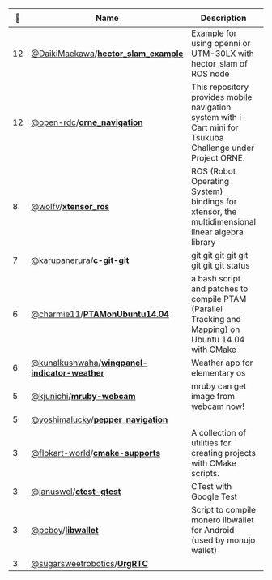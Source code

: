 |:star2: | Name | Description | 🌍|
|---|---|---|---|
|12|[@DaikiMaekawa](https://github.com/DaikiMaekawa)/[**hector_slam_example**](https://github.com/DaikiMaekawa/hector_slam_example)|Example for using openni or UTM-30LX with hector_slam of ROS node|[:arrow_upper_right:](http://daikimaekawa.github.io/ros/2014/04/03/HectorSLAM/)|
|12|[@open-rdc](https://github.com/open-rdc)/[**orne_navigation**](https://github.com/open-rdc/orne_navigation)|This repository provides mobile navigation system with i-Cart mini for Tsukuba Challenge under Project ORNE.||
|8|[@wolfv](https://github.com/wolfv)/[**xtensor_ros**](https://github.com/wolfv/xtensor_ros)|ROS (Robot Operating System) bindings for xtensor, the multidimensional linear algebra library||
|7|[@karupanerura](https://github.com/karupanerura)/[**c-git-git**](https://github.com/karupanerura/c-git-git)|git git git git git git git git status|[:arrow_upper_right:](https://twitter.com/hitode909/status/584997211345289216)|
|6|[@charmie11](https://github.com/charmie11)/[**PTAMonUbuntu14.04**](https://github.com/charmie11/PTAMonUbuntu14.04)|a bash script and patches to compile PTAM (Parallel Tracking and Mapping) on Ubuntu 14.04 with CMake||
|6|[@kunalkushwaha](https://github.com/kunalkushwaha)/[**wingpanel-indicator-weather**](https://github.com/kunalkushwaha/wingpanel-indicator-weather)|Weather app for elementary os ||
|5|[@kjunichi](https://github.com/kjunichi)/[**mruby-webcam**](https://github.com/kjunichi/mruby-webcam)|mruby can get image from webcam now!||
|5|[@yoshimalucky](https://github.com/yoshimalucky)/[**pepper_navigation**](https://github.com/yoshimalucky/pepper_navigation)|||
|3|[@flokart-world](https://github.com/flokart-world)/[**cmake-supports**](https://github.com/flokart-world/cmake-supports)|A collection of utilities for creating projects with CMake scripts.||
|3|[@januswel](https://github.com/januswel)/[**ctest-gtest**](https://github.com/januswel/ctest-gtest)|CTest with Google Test||
|3|[@pcboy](https://github.com/pcboy)/[**libwallet**](https://github.com/pcboy/libwallet)|Script to compile monero libwallet for Android (used by monujo wallet)||
|3|[@sugarsweetrobotics](https://github.com/sugarsweetrobotics)/[**UrgRTC**](https://github.com/sugarsweetrobotics/UrgRTC)|||

